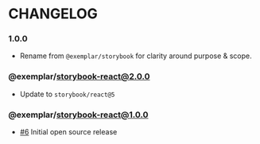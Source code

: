# CHANGELOG

### 1.0.0

- Rename from `@exemplar/storybook` for clarity around purpose & scope.

### @exemplar/storybook-react@2.0.0

- Update to `storybook/react@5`

### @exemplar/storybook-react@1.0.0

- [#6] Initial open source release

[#6]: https://github.com/godaddy/exemplar/pull/6
